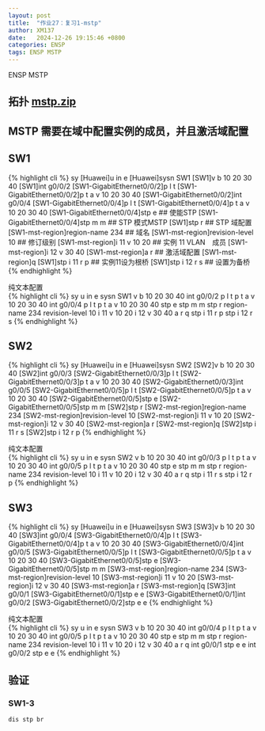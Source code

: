 ```yaml
---
layout: post
title:  "作业27：复习1-mstp"
author: XM137
date:   2024-12-26 19:15:46 +0800
categories: ENSP
tags: ENSP MSTP
---
```


ENSP MSTP

## 拓扑 **[mstp.zip](/assets/ENSP/20241226/mstp.zip)**

## MSTP 需要在域中配置实例的成员，并且激活域配置

## SW1
{% highlight cli %}
<Huawei>sy
[Huawei]u in e
[Huawei]sysn SW1
[SW1]v b 10 20 30 40
[SW1]int g0/0/2
[SW1-GigabitEthernet0/0/2]p l t
[SW1-GigabitEthernet0/0/2]p t a v 10 20 30 40
[SW1-GigabitEthernet0/0/2]int g0/0/4
[SW1-GigabitEthernet0/0/4]p l t
[SW1-GigabitEthernet0/0/4]p t a v 10 20 30 40
[SW1-GigabitEthernet0/0/4]stp e ## 使能STP
[SW1-GigabitEthernet0/0/4]stp m m ## STP 模式MSTP
[SW1]stp r ## STP 域配置
[SW1-mst-region]region-name 234 ## 域名
[SW1-mst-region]revision-level 10 ## 修订级别
[SW1-mst-region]i 11 v 10 20 ## 实例 11 VLAN　成员
[SW1-mst-region]i 12 v 30 40
[SW1-mst-region]a r ## 激活域配置
[SW1-mst-region]q
[SW1]stp i 11 r p ## 实例11设为根桥
[SW1]stp i 12 r s ## 设置为备桥
{% endhighlight %}
<detalis>
<summary>纯文本配置</summary>
{% highlight cli %}
sy
u in e
sysn SW1
v b 10 20 30 40
int g0/0/2
p l t
p t a v 10 20 30 40
int g0/0/4
p l t
p t a v 10 20 30 40
stp e
stp m m
stp r
region-name 234
revision-level 10
i 11 v 10 20
i 12 v 30 40
a r
q
stp i 11 r p
stp i 12 r s
{% endhighlight %}
</detalis>


## SW2
{% highlight cli %}
<Huawei>sy
[Huawei]u in e
[Huawei]sysn SW2
[SW2]v b 10 20 30 40
[SW2]int g0/0/3
[SW2-GigabitEthernet0/0/3]p l t
[SW2-GigabitEthernet0/0/3]p t a v 10 20 30 40
[SW2-GigabitEthernet0/0/3]int g0/0/5
[SW2-GigabitEthernet0/0/5]p l t
[SW2-GigabitEthernet0/0/5]p t a v 10 20 30 40
[SW2-GigabitEthernet0/0/5]stp e 
[SW2-GigabitEthernet0/0/5]stp m m
[SW2]stp r
[SW2-mst-region]region-name 234
[SW2-mst-region]revision-level 10
[SW2-mst-region]i 11 v 10 20
[SW2-mst-region]i 12 v 30 40
[SW2-mst-region]a r
[SW2-mst-region]q
[SW2]stp i 11 r s
[SW2]stp i 12 r p
{% endhighlight %}
<detalis>
<summary>纯文本配置</summary>
{% highlight cli %}
sy
u in e
sysn SW2
v b 10 20 30 40
int g0/0/3
p l t
p t a v 10 20 30 40
int g0/0/5
p l t
p t a v 10 20 30 40
stp e 
stp m m
stp r
region-name 234
revision-level 10
i 11 v 10 20
i 12 v 30 40
a r
q
stp i 11 r s
stp i 12 r p
{% endhighlight %}
</detalis>


## SW3
{% highlight cli %}
<Huawei>sy
[Huawei]u in e
[Huawei]sysn SW3
[SW3]v b 10 20 30 40
[SW3]int g0/0/4
[SW3-GigabitEthernet0/0/4]p l t
[SW3-GigabitEthernet0/0/4]p t a v 10 20 30 40
[SW3-GigabitEthernet0/0/4]int g0/0/5
[SW3-GigabitEthernet0/0/5]p l t
[SW3-GigabitEthernet0/0/5]p t a v 10 20 30 40
[SW3-GigabitEthernet0/0/5]stp e
[SW3-GigabitEthernet0/0/5]stp m m
[SW3-mst-region]region-name 234
[SW3-mst-region]revision-level 10
[SW3-mst-region]i 11 v 10 20
[SW3-mst-region]i 12 v 30 40
[SW3-mst-region]a r
[SW3-mst-region]q
[SW3]int g0/0/1
[SW3-GigabitEthernet0/0/1]stp e e
[SW3-GigabitEthernet0/0/1]int g0/0/2
[SW3-GigabitEthernet0/0/2]stp e e
{% endhighlight %}
<detalis>
<summary>纯文本配置</summary>
{% highlight cli %}
sy
u in e
sysn SW3
v b 10 20 30 40
int g0/0/4
p l t
p t a v 10 20 30 40
int g0/0/5
p l t
p t a v 10 20 30 40
stp e
stp m m
stp r
region-name 234
revision-level 10
i 11 v 10 20
i 12 v 30 40
a r
q
int g0/0/1
stp e e
int g0/0/2
stp e e
{% endhighlight %}
</detalis>


## 验证
### SW1-3
```CLI
dis stp br
```